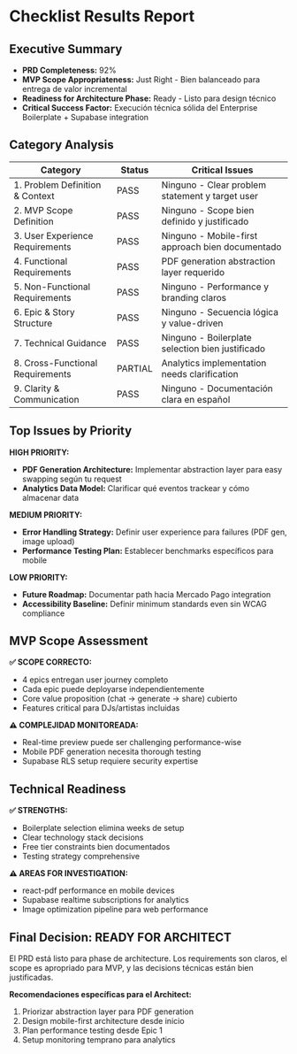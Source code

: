 # Checklist Results Report

## Executive Summary

- **PRD Completeness:** 92%
- **MVP Scope Appropriateness:** Just Right - Bien balanceado para entrega de valor incremental
- **Readiness for Architecture Phase:** Ready - Listo para design técnico
- **Critical Success Factor:** Execución técnica sólida del Enterprise Boilerplate + Supabase integration

## Category Analysis

| Category | Status | Critical Issues |
|----------|--------|----------------|
| 1. Problem Definition & Context | PASS | Ninguno - Clear problem statement y target user |
| 2. MVP Scope Definition | PASS | Ninguno - Scope bien definido y justificado |
| 3. User Experience Requirements | PASS | Ninguno - Mobile-first approach bien documentado |
| 4. Functional Requirements | PASS | PDF generation abstraction layer requerido |
| 5. Non-Functional Requirements | PASS | Ninguno - Performance y branding claros |
| 6. Epic & Story Structure | PASS | Ninguno - Secuencia lógica y value-driven |
| 7. Technical Guidance | PASS | Ninguno - Boilerplate selection bien justificado |
| 8. Cross-Functional Requirements | PARTIAL | Analytics implementation needs clarification |
| 9. Clarity & Communication | PASS | Ninguno - Documentación clara en español |

## Top Issues by Priority

**HIGH PRIORITY:**
- **PDF Generation Architecture:** Implementar abstraction layer para easy swapping según tu request
- **Analytics Data Model:** Clarificar qué eventos trackear y cómo almacenar data

**MEDIUM PRIORITY:**
- **Error Handling Strategy:** Definir user experience para failures (PDF gen, image upload)
- **Performance Testing Plan:** Establecer benchmarks específicos para mobile

**LOW PRIORITY:**
- **Future Roadmap:** Documentar path hacia Mercado Pago integration
- **Accessibility Baseline:** Definir minimum standards even sin WCAG compliance

## MVP Scope Assessment

**✅ SCOPE CORRECTO:**
- 4 epics entregan user journey completo
- Cada epic puede deployarse independientemente
- Core value proposition (chat → generate → share) cubierto
- Features critical para DJs/artistas incluidas

**⚠️ COMPLEJIDAD MONITOREADA:**
- Real-time preview puede ser challenging performance-wise
- Mobile PDF generation necesita thorough testing
- Supabase RLS setup requiere security expertise

## Technical Readiness

**✅ STRENGTHS:**
- Boilerplate selection elimina weeks de setup
- Clear technology stack decisions
- Free tier constraints bien documentados
- Testing strategy comprehensive

**⚠️ AREAS FOR INVESTIGATION:**
- react-pdf performance en mobile devices
- Supabase realtime subscriptions for analytics
- Image optimization pipeline para web performance

## Final Decision: READY FOR ARCHITECT

El PRD está listo para phase de architecture. Los requirements son claros, el scope es apropriado para MVP, y las decisions técnicas están bien justificadas. 

**Recomendaciones específicas para el Architect:**
1. Priorizar abstraction layer para PDF generation
2. Design mobile-first architecture desde inicio
3. Plan performance testing desde Epic 1
4. Setup monitoring temprano para analytics
